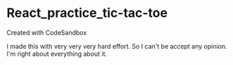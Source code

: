 # React_practice_tic-tac-toe
Created with CodeSandbox

I made this with very very very hard effort.
So I can't be accept any opinion.
I'm right about everything about it.

